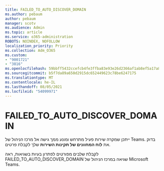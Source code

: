 ```yaml
---
title: FAILED_TO_AUTO_DISCOVER_DOMAIN
ms.author: pebaum
author: pebaum
manager: scotv
ms.audience: Admin
ms.topic: article
ms.service: o365-administration
ROBOTS: NOINDEX, NOFOLLOW
localization_priority: Priority
ms.collection: Adm_O365
ms.custom:
- "9001721"
- "3816"
ms.openlocfilehash: 59bbff5432ccefcb4fe3ffba83e93e26d2366af1ab8ef5a17a8294c1c5c0dfcb
ms.sourcegitcommit: b5f7da89a650d2915dc652449623c78be6247175
ms.translationtype: MT
ms.contentlocale: he-IL
ms.lasthandoff: 08/05/2021
ms.locfileid: "54099971"
---
```

# <a name="failed_to_auto_discover_domain"></a>FAILED_TO_AUTO_DISCOVER_DOMAIN

ייתכן שמקרה שירות פעיל מתרחש ומונע ממך גישה אל מרכז הניהול של Teams. בדוק את **לוח המחוונים של תקינות השירות** שלך לקבלת פרטים.

לקבלת שלבים מפורטים לפתרון בעיות בשגיאות, ראה FAILED_TO_AUTO_DISCOVER_DOMAIN שגיאה במרכז הניהול של Microsoft Teams.
